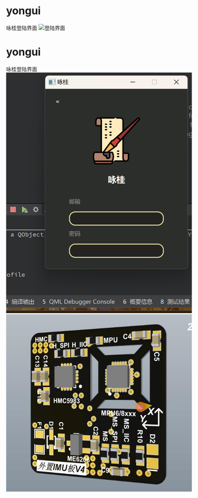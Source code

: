 # yongui
咏桂登陆界面
![登陆界面](https://github.com/13900/yongui/yongui_images/login.png"咏桂登陆界面")
# yongui
咏桂登陆界面
![登陆界面](https://github.com/13900/yongui/blob/main/yongui_images/login.png)
![image](https://github.com/ZhiliangMa/MPU6500-HMC5983-AK8975-BMP280-MS5611-10DOF-IMU-PCB/blob/main/img/IMU-V5-TOP.jpg)


